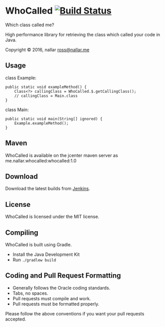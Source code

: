 WhoCalled [![Build Status](http://nallar.me/buildservice/job/WhoCalled/badge/icon)](http://nallar.me/buildservice/job/WhoCalled/)
====
Which class called me?

High performance library for retrieving the class which called your code in Java.

Copyright &copy; 2016, nallar <ross@nallar.me>

Usage
---

class Example:
```
public static void exampleMethod() {
	Class<?> callingClass = WhoCalled.$.getCallingClass();
	// callingClass = Main.class
}
```

class Main:
```
public static void main(String[] ignored) {
	Example.exampleMethod();
}
```

Maven
---
WhoCalled is available on the jcenter maven server as me.nallar.whocalled:whocalled:1.0

Download
---
Download the latest builds from [Jenkins].

License
---
WhoCalled is licensed under the MIT license.

Compiling
---
WhoCalled is built using Gradle.

* Install the Java Development Kit
* Run `./gradlew build`

Coding and Pull Request Formatting
---
* Generally follows the Oracle coding standards.
* Tabs, no spaces.
* Pull requests must compile and work.
* Pull requests must be formatted properly.

Please follow the above conventions if you want your pull requests accepted.

[Jenkins]: http://nallar.me/buildservice
